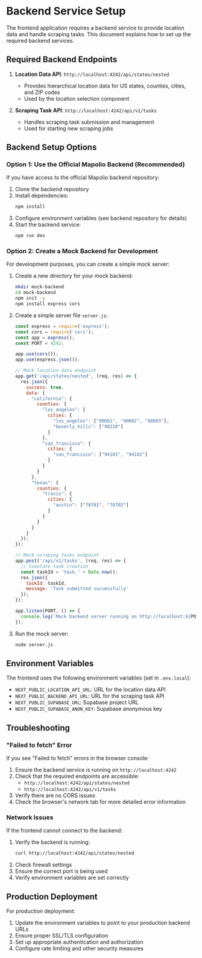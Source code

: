 # Backend Service Setup

The frontend application requires a backend service to provide location data and handle scraping tasks. This document explains how to set up the required backend services.

## Required Backend Endpoints

1. **Location Data API**: `http://localhost:4242/api/states/nested`
   - Provides hierarchical location data for US states, counties, cities, and ZIP codes
   - Used by the location selection component

2. **Scraping Task API**: `http://localhost:4242/api/v1/tasks`
   - Handles scraping task submission and management
   - Used for starting new scraping jobs

## Backend Setup Options

### Option 1: Use the Official Mapolio Backend (Recommended)

If you have access to the official Mapolio backend repository:

1. Clone the backend repository
2. Install dependencies:
   ```bash
   npm install
   ```
3. Configure environment variables (see backend repository for details)
4. Start the backend service:
   ```bash
   npm run dev
   ```

### Option 2: Create a Mock Backend for Development

For development purposes, you can create a simple mock server:

1. Create a new directory for your mock backend:
   ```bash
   mkdir mock-backend
   cd mock-backend
   npm init -y
   npm install express cors
   ```

2. Create a simple server file `server.js`:
   ```javascript
   const express = require('express');
   const cors = require('cors');
   const app = express();
   const PORT = 4242;

   app.use(cors());
   app.use(express.json());

   // Mock location data endpoint
   app.get('/api/states/nested', (req, res) => {
     res.json({
       success: true,
       data: {
         "california": {
           counties: {
             "los_angeles": {
               cities: {
                 "los_angeles": ["90001", "90002", "90003"],
                 "beverly_hills": ["90210"]
               }
             },
             "san_francisco": {
               cities: {
                 "san_francisco": ["94101", "94102"]
               }
             }
           }
         },
         "texas": {
           counties: {
             "travis": {
               cities: {
                 "austin": ["78701", "78702"]
               }
             }
           }
         }
       }
     });
   });

   // Mock scraping tasks endpoint
   app.post('/api/v1/tasks', (req, res) => {
     // Simulate task creation
     const taskId = 'task_' + Date.now();
     res.json({
       taskId: taskId,
       message: 'Task submitted successfully'
     });
   });

   app.listen(PORT, () => {
     console.log(`Mock backend server running on http://localhost:${PORT}`);
   });
   ```

3. Run the mock server:
   ```bash
   node server.js
   ```

## Environment Variables

The frontend uses the following environment variables (set in `.env.local`):

- `NEXT_PUBLIC_LOCATION_API_URL`: URL for the location data API
- `NEXT_PUBLIC_BACKEND_API_URL`: URL for the scraping task API
- `NEXT_PUBLIC_SUPABASE_URL`: Supabase project URL
- `NEXT_PUBLIC_SUPABASE_ANON_KEY`: Supabase anonymous key

## Troubleshooting

### "Failed to fetch" Error

If you see "Failed to fetch" errors in the browser console:

1. Ensure the backend service is running on `http://localhost:4242`
2. Check that the required endpoints are accessible:
   - `http://localhost:4242/api/states/nested`
   - `http://localhost:4242/api/v1/tasks`
3. Verify there are no CORS issues
4. Check the browser's network tab for more detailed error information

### Network Issues

If the frontend cannot connect to the backend:

1. Verify the backend is running:
   ```bash
   curl http://localhost:4242/api/states/nested
   ```
2. Check firewall settings
3. Ensure the correct port is being used
4. Verify environment variables are set correctly

## Production Deployment

For production deployment:

1. Update the environment variables to point to your production backend URLs
2. Ensure proper SSL/TLS configuration
3. Set up appropriate authentication and authorization
4. Configure rate limiting and other security measures